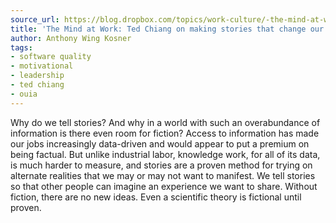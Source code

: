 ```yaml
---
source_url: https://blog.dropbox.com/topics/work-culture/-the-mind-at-work--ted-chiang-on-making-stories-that-change-our-
title: 'The Mind at Work: Ted Chiang on making stories that change our minds'
author: Anthony Wing Kosner
tags:
- software quality
- motivational
- leadership
- ted chiang
- ouia
---
```


Why do we tell stories? And why in a world with such an overabundance of information is there even room for fiction? Access to information has made our jobs increasingly data-driven and would appear to put a premium on being factual. But unlike industrial labor, knowledge work, for all of its data, is much harder to measure, and stories are a proven method for trying on alternate realities that we may or may not want to manifest. We tell stories so that other people can imagine an experience we want to share. Without fiction, there are no new ideas. Even a scientific theory is fictional until proven.
